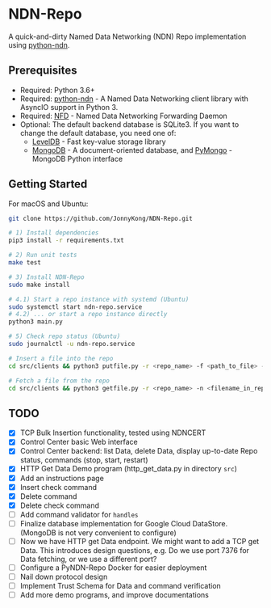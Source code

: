 # NDN-Repo

A quick-and-dirty Named Data Networking (NDN) Repo implementation using [python-ndn](https://github.com/zjkmxy/python-ndn).

## Prerequisites

* Required: Python 3.6+
* Required: [python-ndn](https://github.com/zjkmxy/python-ndn) - A Named Data Networking client library with AsyncIO support in Python 3.
* Required: [NFD](https://github.com/named-data/NFD) - Named Data Networking Forwarding Daemon
* Optional: The default backend database is SQLite3. If you want to change the default database, you need one of:
  * [LevelDB](https://github.com/google/leveldb) - Fast key-value storage library
  * [MongoDB](https://www.mongodb.com) - A document-oriented database, and [PyMongo](https://api.mongodb.com/python/current/) - MongoDB Python interface

## Getting Started

For macOS and Ubuntu:

```bash
git clone https://github.com/JonnyKong/NDN-Repo.git

# 1) Install dependencies
pip3 install -r requirements.txt

# 2) Run unit tests
make test

# 3) Install NDN-Repo
sudo make install

# 4.1) Start a repo instance with systemd (Ubuntu)
sudo systemctl start ndn-repo.service
# 4.2) ... or start a repo instance directly
python3 main.py

# 5) Check repo status (Ubuntu)
sudo journalctl -u ndn-repo.service

# Insert a file into the repo
cd src/clients && python3 putfile.py -r <repo_name> -f <path_to_file> -n <filename_in_repo>

# Fetch a file from the repo
cd src/clients && python3 getfile.py -r <repo_name> -n <filename_in_repo>
```

## TODO

- [x] TCP Bulk Insertion functionality, tested using NDNCERT
- [x] Control Center basic Web interface
- [x] Control Center backend: list Data, delete Data, display up-to-date Repo status, commands (stop, start, restart)
- [x] HTTP Get Data Demo program (http_get_data.py in directory `src`)
- [x] Add an instructions page
- [x] Insert check command
- [x] Delete command
- [x] Delete check command
- [ ] Add command validator for `handles`
- [ ] Finalize database implementation for Google Cloud DataStore. (MongoDB is not very convenient to configure)
- [ ] Now we have HTTP get Data endpoint. We might want to add a TCP get Data. This introduces design questions, e.g. Do we use port 7376 for Data fetching, or we use a different port?
- [ ] Configure a PyNDN-Repo Docker for easier deployment
- [ ] Nail down protocol design
- [ ] Implement Trust Schema for Data and command verification
- [ ] Add more demo programs, and improve documentations
